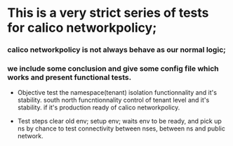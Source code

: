 # This is a very strict series of tests for calico networkpolicy;

### calico networkpolicy is not always behave as our normal logic;
### we include some conclusion and give some config file which works and present functional tests.

* Objective
test the namespace(tenant) isolation functionnality and it's stability.
south north funcntionnality control of tenant level and it's stability. 
if it's production ready of calico networkpolicy. 

* Test steps 
clear old env; 
setup env; 
waits env to be ready, and pick up ns by chance
to test connectivity between nses,
between ns and public network.
